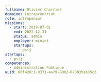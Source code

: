 ```yaml
---
fullname: Olivier Charrier
domaine: Intraprenariat
role: intrapeneur
missions:
  - start: 2019-07-01
    end: 2022-12-31
    status: admin
    employer: minint
    startups:
      - psij
startups:
  - psij
competences:
  - Administration Publique
uuid: 60f426c1-0371-4a79-8802-87393bab85c3
---
```

